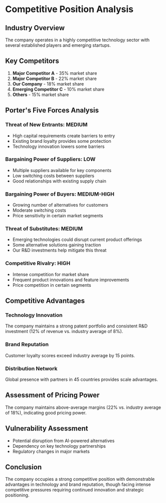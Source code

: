 # Competitive Position Analysis

## Industry Overview
The company operates in a highly competitive technology sector with several established players and emerging startups.

## Key Competitors
1. **Major Competitor A** - 35% market share
2. **Major Competitor B** - 22% market share
3. **Our Company** - 18% market share
4. **Emerging Competitor C** - 10% market share
5. **Others** - 15% market share

## Porter's Five Forces Analysis

### Threat of New Entrants: MEDIUM
- High capital requirements create barriers to entry
- Existing brand loyalty provides some protection
- Technology innovation lowers some barriers

### Bargaining Power of Suppliers: LOW
- Multiple suppliers available for key components
- Low switching costs between suppliers
- Good relationships with existing supply chain

### Bargaining Power of Buyers: MEDIUM-HIGH
- Growing number of alternatives for customers
- Moderate switching costs
- Price sensitivity in certain market segments

### Threat of Substitutes: MEDIUM
- Emerging technologies could disrupt current product offerings
- Some alternative solutions gaining traction
- Our R&D investments help mitigate this threat

### Competitive Rivalry: HIGH
- Intense competition for market share
- Frequent product innovations and feature improvements
- Price competition in certain segments

## Competitive Advantages

### Technology Innovation
The company maintains a strong patent portfolio and consistent R&D investment (12% of revenue vs. industry average of 8%).

### Brand Reputation
Customer loyalty scores exceed industry average by 15 points.

### Distribution Network
Global presence with partners in 45 countries provides scale advantages.

## Assessment of Pricing Power
The company maintains above-average margins (22% vs. industry average of 18%), indicating good pricing power.

## Vulnerability Assessment
- Potential disruption from AI-powered alternatives
- Dependency on key technology partnerships
- Regulatory changes in major markets

## Conclusion
The company occupies a strong competitive position with demonstrable advantages in technology and brand reputation, though facing intense competitive pressures requiring continued innovation and strategic positioning. 